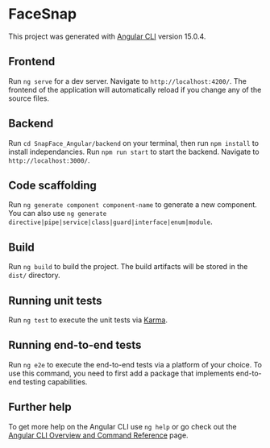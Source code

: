 # FaceSnap

This project was generated with [Angular CLI](https://github.com/angular/angular-cli) version 15.0.4.

## Frontend
Run `ng serve` for a dev server. Navigate to `http://localhost:4200/`. The frontend of the application will automatically reload if you change any of the source files.

## Backend
Run `cd SnapFace_Angular/backend` on your terminal, then run `npm install` to install independancies.
Run `npm run start` to start the backend. Navigate to `http://localhost:3000/`.

## Code scaffolding

Run `ng generate component component-name` to generate a new component. You can also use `ng generate directive|pipe|service|class|guard|interface|enum|module`.

## Build

Run `ng build` to build the project. The build artifacts will be stored in the `dist/` directory.

## Running unit tests

Run `ng test` to execute the unit tests via [Karma](https://karma-runner.github.io).

## Running end-to-end tests

Run `ng e2e` to execute the end-to-end tests via a platform of your choice. To use this command, you need to first add a package that implements end-to-end testing capabilities.

## Further help

To get more help on the Angular CLI use `ng help` or go check out the [Angular CLI Overview and Command Reference](https://angular.io/cli) page.
